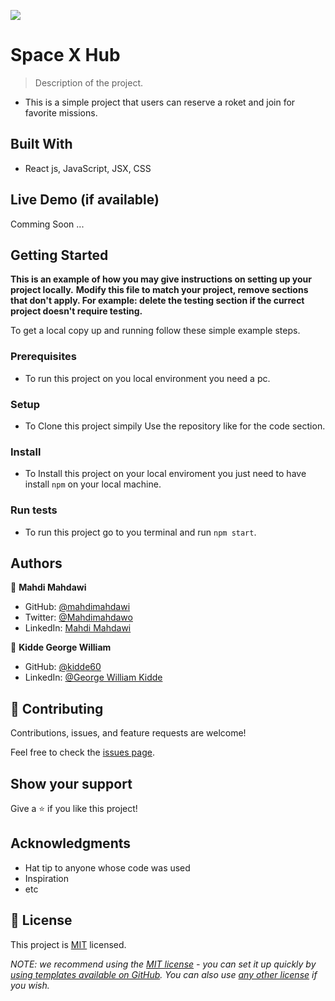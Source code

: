 ![](https://img.shields.io/badge/Microverse-blueviolet)

# Space X Hub
> Description of the project.
- This is a simple project that users can reserve a roket and join for favorite missions.

## Built With

- React js, JavaScript, JSX, CSS

## Live Demo (if available)

Comming Soon ...


## Getting Started

**This is an example of how you may give instructions on setting up your project locally.**
**Modify this file to match your project, remove sections that don't apply. For example: delete the testing section if the currect project doesn't require testing.**


To get a local copy up and running follow these simple example steps.

### Prerequisites
- To run this project on you local environment you need a pc.

### Setup
- To Clone this project simpily Use the repository like for the code section.

### Install
- To Install this project on your local enviroment you just need to have install `npm` on your local machine.

### Run tests
- To run this project go to you terminal and run `npm start`.


## Authors

👤 **Mahdi Mahdawi**

- GitHub: [@mahdimahdawi](https://github.com/mahdimahdawi/book-store)
- Twitter: [@Mahdimahdawo](https://mobile.twitter.com/mahdimahdawi16)
- LinkedIn: [Mahdi Mahdawi](https://www.linkedin.com/in/mahdi-mahdawi-434296189)

👤 **Kidde George William**

- GitHub: [@kidde60](https://github.com/kidde60)
- LinkedIn: [@George William Kidde](https://linkedin.com/in/george-william-kidde-b5b772231/)


## 🤝 Contributing

Contributions, issues, and feature requests are welcome!

Feel free to check the [issues page](https://github.com/mahdimahdawi/space-x/issues).

## Show your support

Give a ⭐️ if you like this project!

## Acknowledgments

- Hat tip to anyone whose code was used
- Inspiration
- etc

## 📝 License

This project is [MIT](https://github.com/mahdimahdawi/space-x/blob/master/MIT.md) licensed.

_NOTE: we recommend using the [MIT license](https://choosealicense.com/licenses/mit/) - you can set it up quickly by [using templates available on GitHub](https://docs.github.com/en/communities/setting-up-your-project-for-healthy-contributions/adding-a-license-to-a-repository). You can also use [any other license](https://choosealicense.com/licenses/) if you wish._

